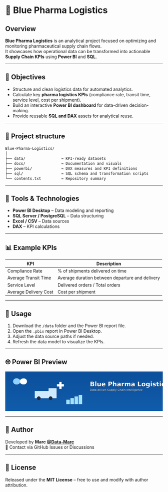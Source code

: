 # 🚚 Blue Pharma Logistics

## Overview
**Blue Pharma Logistics** is an analytical project focused on optimizing and monitoring pharmaceutical supply chain flows.  
It showcases how operational data can be transformed into actionable **Supply Chain KPIs** using **Power BI** and **SQL**.

---

## 🎯 Objectives
- Structure and clean logistics data for automated analytics.
- Calculate key **pharma logistics KPIs** (compliance rate, transit time, service level, cost per shipment).
- Build an interactive **Power BI dashboard** for data-driven decision-making.
- Provide reusable **SQL and DAX** assets for analytical reuse.

---

## 🧱 Project structure
```
Blue-Pharma-Logistics/
│
├── data/                → KPI-ready datasets
├── docs/                → Documentation and visuals
├── powerbi/             → DAX measures and KPI definitions
├── sql/                 → SQL schema and transformation scripts
└── contents.txt         → Repository summary
```

---

## 🧩 Tools & Technologies
- **Power BI Desktop** – Data modeling and reporting  
- **SQL Server / PostgreSQL** – Data structuring  
- **Excel / CSV** – Data sources  
- **DAX** – KPI calculations  

---

## 📊 Example KPIs
| KPI | Description |
|-----|--------------|
| Compliance Rate | % of shipments delivered on time |
| Average Transit Time | Average duration between departure and delivery |
| Service Level | Delivered orders / Total orders |
| Average Delivery Cost | Cost per shipment |

---

## 🚀 Usage
1. Download the `/data` folder and the Power BI report file.  
2. Open the `.pbix` report in Power BI Desktop.  
3. Adjust the data source paths if needed.  
4. Refresh the data model to visualize the KPIs.

---

## 🌐 Power BI Preview
![Power BI Report Preview](../docs/BluePharma_HeroBanner.png)

---

## 👤 Author
Developed by **Marc [@Data-Marc](https://github.com/Data-Marc)**  
📧 Contact via GitHub Issues or Discussions

---

## 📄 License
Released under the **MIT License** – free to use and modify with author attribution.
